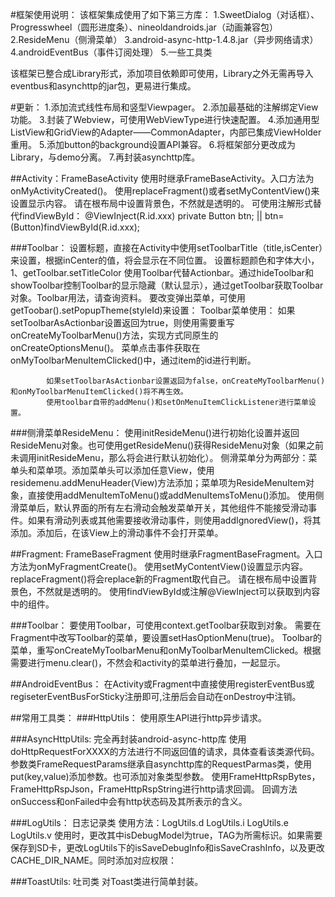#框架使用说明：
	该框架集成使用了如下第三方库：
	1.SweetDialog（对话框）、Progresswheel（圆形进度条）、nineoldandroids.jar（动画兼容包）
	2.ResideMenu（侧滑菜单）
	3.android-async-http-1.4.8.jar（异步网络请求）
	4.androidEventBus（事件订阅处理）
	5.一些工具类
	
该框架已整合成Library形式，添加项目依赖即可使用，Library之外无需再导入eventbus和asynchttp的jar包，更易进行集成。
	
#更新：
	1.添加流式线性布局和竖型Viewpager。
	2.添加最基础的注解绑定View功能。
	3.封装了Webview，可使用WebViewType进行快速配置。
	4.添加通用型ListView和GridView的Adapter——CommonAdapter，内部已集成ViewHolder重用。
	5.添加button的background设置API兼容。
	6.将框架部分更改成为Library，与demo分离。
	7.再封装asynchttp库。
	
##Activity：FrameBaseActivity
	使用时继承FrameBaseActivity。入口方法为onMyActivityCreated()。
	使用replaceFragment()或者setMyContentView()来设置显示内容。
	请在根布局中设置背景色，不然就是透明的。
	可使用注解形式替代findViewById：
			@ViewInject(R.id.xxx)
			private Button btn;
					||
			btn=(Button)findViewById(R.id.xxx);
	
###Toolbar：
		设置标题，直接在Activity中使用setToolbarTitle（title,isCenter）来设置，根据inCenter的值，将会显示在不同位置。
		设置标题颜色和字体大小，1、getToolbar.setTitleColor
		使用Toolbar代替Actionbar。通过hideToolbar和showToolbar控制Toolbar的显示隐藏（默认显示），通过getToolbar获取Toolbar对象。Toolbar用法，请查询资料。
		要改变弹出菜单，可使用getToobar().setPopupTheme(styleId)来设置：
		<style name="PopupMenuTheme" parent="Theme.AppCompat.Light.NoActionBar">
			<item name="android:textColorPrimary">@color/grey</item>
			<item name="android:textColorSecondary">@color/grey</item>
			<item name="android:background">@color/white</item>
		</style>
		Toolbar菜单使用：
			如果setToolbarAsActionbar设置返回为true，则使用需要重写onCreateMyToolbarMenu()方法，实现方式同原生的onCreateOptionsMenu()。
			菜单点击事件获取在onMyToolbarMenuItemClicked()中，通过item的id进行判断。
			
			如果setToolbarAsActionbar设置返回为false，onCreateMyToolbarMenu()和onMyToolbarMenuItemClicked()将不再生效。
			使用toolbar自带的addMenu()和setOnMenuItemClickListener进行菜单设置。
		
	
###侧滑菜单ResideMenu：
		使用initResideMenu()进行初始化设置并返回ResideMenu对象。也可使用getResideMenu()获得ResideMenu对象（如果之前未调用initResideMenu，那么将会进行默认初始化）。
		侧滑菜单分为两部分：菜单头和菜单项。添加菜单头可以添加任意View，使用residemenu.addMenuHeader(View)方法添加；菜单项为ResideMenuItem对象，直接使用addMenuItemToMenu()或addMenuItemsToMenu()添加。
		使用侧滑菜单后，默认界面的所有左右滑动会触发菜单开关，其他组件不能接受滑动事件。如果有滑动列表或其他需要接收滑动事件，则使用addIgnoredView()，将其添加。添加后，在该View上的滑动事件不会打开菜单。
		
##Fragment: FrameBaseFragment
	使用时继承FragmentBaseFragment。入口方法为onMyFragmentCreate()。
	使用setMyContentView()设置显示内容。replaceFragment()将会replace新的Fragment取代自己。
	请在根布局中设置背景色，不然就是透明的。
	使用findViewById或注解@ViewInject可以获取到内容中的组件。
	
###Toolbar：
		要使用Toolbar，可使用context.getToolbar获取到对象。
		需要在Fragment中改写Toolbar的菜单，要设置setHasOptionMenu(true)。
		Toolbar的菜单，重写onCreateMyToolbarMenu和onMyToolbarMenuItemClicked。根据需要进行menu.clear()，不然会和activity的菜单进行叠加，一起显示。
		
##AndroidEventBus：
	在Activity或Fragment中直接使用registerEventBus或regiseterEventBusForSticky注册即可,注册后会自动在onDestroy中注销。


##常用工具类：
###HttpUtils： 使用原生API进行http异步请求。
	
###AsyncHttpUtils:	完全再封装android-async-http库
		使用doHttpRequestForXXXX的方法进行不同返回值的请求，具体查看该类源代码。
		参数类FrameRequestParams继承自asynchttp库的RequestParmas类，使用put(key,value)添加参数。也可添加对象类型参数。
		使用FrameHttpRspBytes，FrameHttpRspJson，FrameHttpRspString进行http请求回调。
		回调方法onSuccess和onFailed中会有http状态码及其所表示的含义。
		
###LogUtils：	日志记录类
		使用方法：LogUtils.d	LogUtils.i	LogUtils.e	LogUtils.v
		使用时，更改其中isDebugModel为true，TAG为所需标识。如果需要保存到SD卡，更改LogUtils下的isSaveDebugInfo和isSaveCrashInfo，以及更改CACHE_DIR_NAME。同时添加对应权限：
		<uses-permission android:name="android.permission.WRITE_EXTERNAL_STORAGE" />
		<uses-permission android:name="android.permission.MOUNT_UNMOUNT_FILESYSTEMS"/>
		
###ToastUtils:	吐司类
		对Toast类进行简单封装。
